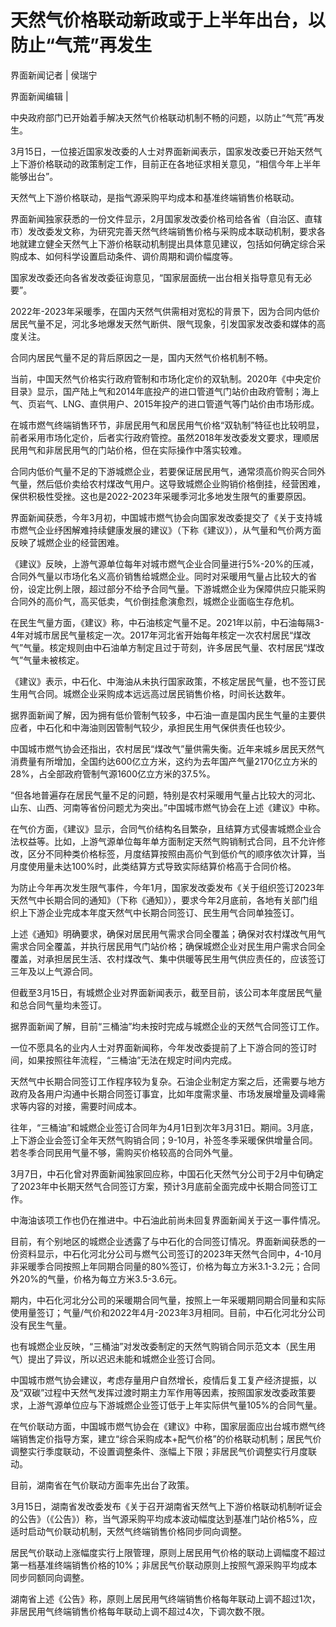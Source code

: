 # 天然气价格联动新政或于上半年出台，以防止“气荒”再发生

界面新闻记者 | 侯瑞宁

界面新闻编辑 |

中央政府部门已开始着手解决天然气价格联动机制不畅的问题，以防止“气荒”再发生。

3月15日，一位接近国家发改委的人士对界面新闻表示，国家发改委已开始天然气上下游价格联动的政策制定工作，目前正在各地征求相关意见，“相信今年上半年能够出台”。

天然气上下游价格联动，是指气源采购平均成本和基准终端销售价格联动。

界面新闻独家获悉的一份文件显示，2月国家发改委价格司给各省（自治区、直辖市）发改委发文称，为研究完善天然气终端销售价格与采购成本联动机制，要求各地就建立健全天然气上下游价格联动机制提出具体意见建议，包括如何确定综合采购成本、如何科学设置启动条件、调价周期和调价幅度等。

国家发改委还向各省发改委征询意见，“国家层面统一出台相关指导意见有无必要”。

2022年-2023年采暖季，在国内天然气供需相对宽松的背景下，因为合同内低价居民气量不足，河北多地爆发天然气断供、限气现象，引发国家发改委和媒体的高度关注。

合同内居民气量不足的背后原因之一是，国内天然气价格机制不畅。

当前，中国天然气价格实行政府管制和市场化定价的双轨制。2020年《中央定价目录》显示，国产陆上气和2014年底投产的进口管道气门站价由政府管制；海上气、页岩气、LNG、直供用户、2015年投产的进口管道气等门站价由市场形成。

在城市燃气终端销售环节，非居民用气和居民用气价格“双轨制”特征也比较明显，前者采用市场化定价，后者实行政府管控。虽然2018年发改委发文要求，理顺居民用气和非居民用气的门站价格，但在实际操作中落实较难。

合同内低价气量不足的下游城燃企业，若要保证居民用气，通常须高价购买合同外气量，然后低价卖给农村煤改气用户。这导致城燃企业购销价格倒挂，经营困难，保供积极性受挫。这也是2022-2023年采暖季河北多地发生限气的重要原因。

界面新闻获悉，今年3月初，中国城市燃气协会向国家发改委提交了《关于支持城市燃气企业纾困解难持续健康发展的建议》（下称《建议》），从气量和气价两方面反映了城燃企业的经营困难。

《建议》反映，上游气源单位每年对城市燃气企业合同量进行5%-20%的压减，合同外气量以市场化名义高价销售给城燃企业。同时对采暖用气量占比较大的省份，设定比例上限，超过部分不给予合同气量。下游城燃企业为保障供应只能采购合同外的高价气，高买低卖，气价倒挂愈演愈烈，城燃企业面临生存危机。

在民生气量方面，《建议》称，中石油核定气量不足。2021年以前，中石油每隔3-4年对城市居民气量核定一次。2017年河北省开始每年核定一次农村居民“煤改气”气量。核定规则由中石油单方制定且过于苛刻，许多居民气量、农村居民“煤改气”气量未被核定。

《建议》表示，中石化、中海油从未执行国家政策，不核定居民气量，也不签订民生用气合同。城燃企业采购成本远远高过居民销售价格，时间长达数年。

据界面新闻了解，因为拥有低价管制气较多，中石油一直是国内民生气量的主要供应者，中石化和中海油则因管制气较少，承担民生用气保供责任也较少。

中国城市燃气协会还指出，农村居民“煤改气”量供需失衡。近年来城乡居民天然气消费量有所增加，全国约达600亿立方米，这约为去年国产气量2170亿立方米的28%，占全部政府管制气源1600亿立方米的37.5%。

“但各地普遍存在居民气量不足的问题，特别是农村采暖用气量占比较大的河北、山东、山西、河南等省份问题尤为突出。”中国城市燃气协会在上述《建议》中称。

在气价方面，《建议》显示，合同气价结构名目繁杂，且结算方式侵害城燃企业合法权益等。比如，上游气源单位每年单方面制定天然气购销制式合同，且不允许修改，区分不同种类价格标签，月度结算按照由高价气到低价气的顺序依次计算，当月度使用量未达100%时，此类结算方式导致实际结算价格高于合同价格。

为防止今年再次发生限气事件，今年1月，国家发改委发布《关于组织签订2023年天然气中长期合同的通知》（下称《通知》），要求今年2月底前，各地有关部门组织上下游企业完成本年度天然气中长期合同签订、民生用气合同单独签订。

上述《通知》明确要求，确保对居民用气需求合同全覆盖；确保对农村煤改气用气需求合同全覆盖，并执行居民用气门站价格；确保城燃企业对民生用户需求合同全覆盖，对承担居民生活、农村煤改气、集中供暖等民生用气供应责任的，应该签订三年及以上气源合同。

但截至3月15日，有城燃企业对界面新闻表示，截至目前，该公司本年度居民气量和总合同气量均未签订。

据界面新闻了解，目前“三桶油”均未按时完成与城燃企业的天然气合同签订工作。

一位不愿具名的业内人士对界面新闻称，今年发改委提前了上下游合同的签订时间，如果按照往年流程，“三桶油”无法在规定时间内完成。

天然气中长期合同签订工作程序较为复杂。石油企业制定方案之后，还需要与地方政府及各用户沟通中长期合同签订事宜，比如年度需求量、市场发展增量及调峰需求等内容的对接，需要时间成本。

往年，“三桶油”和城燃企业签订合同年为4月1日到次年3月31日。期间。3月底，上下游企业会签订全年天然气购销合同；9-10月，补签冬季采暖保供增量合同。若冬季合同民用气量不够，需购买价格较高的合同外气量。

3月7日，中石化曾对界面新闻独家回应称，中国石化天然气分公司于2月中旬确定了2023年中长期天然气合同签订方案，预计3月底前全面完成中长期合同签订工作。

中海油该项工作也仍在推进中。中石油此前尚未回复界面新闻关于这一事件情况。

目前，有个别地区的城燃企业透露了与中石化的合同签订情况。界面新闻获悉的一份资料显示，中石化河北分公司与燃气公司签订的2023年天然气合同中，4-10月非采暖季合同按照上年同期合同量的80%签订，价格为每立方米3.1-3.2元；合同外20%的气量，价格为每立方米3.5-3.6元。

期内，中石化河北分公司的采暖期合同气量，按照上一年采暖期同期合同量和实际使用量签订；气量/气价和2022年4月-2023年3月相同。目前，中石化河北分公司没有民生气量。

也有城燃企业反映，“三桶油”对发改委制定的天然气购销合同示范文本（民生用气）提出了异议，所以迟迟未能和城燃企业签订合同。

中国城市燃气协会建议，考虑存量用户自然增长，疫情后复工复产经济提振，以及“双碳”过程中天然气发挥过渡时期主力军作用等因素，按照国家发改委政策要求，上游气源单位应与下游城燃企业签订低于上年实际供气量105%的合同气量。

在气价联动方面，中国城市燃气协会在《建议》中称，国家层面应出台城市燃气终端销售定价指导方案，建立“综合采购成本+配气价格”的价格联动机制；居民气价调整实行季度联动，不设置调整条件、涨幅上下限；非居民气价调整实行月度联动。

目前，湖南省在气价联动方面率先出台了政策。

3月15日，湖南省发改委发布《关于召开湖南省天然气上下游价格联动机制听证会的公告》（《公告》）称，当气源采购平均成本波动幅度达到基准门站价格5%，应适时启动气价联动机制，天然气终端销售价格同步同向调整。

居民气价联动上涨幅度实行上限管理，原则上居民用气价格的联动上调幅度不超过第一档基准终端销售价格的10%；非居民气价联动原则上按照气源采购平均成本同步同额同向调整。

湖南省上述《公告》称，原则上居民用气终端销售价格每年联动上调不超过1次，非居民用气终端销售价格每年联动上调不超过4次，下调次数不限。

